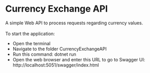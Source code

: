 # Currency Exchange API
A simple Web API to process requests regarding currency values.
<br><br>
To start the application:
- Open the terminal
- Navigate to the folder CurrencyExchangeAPI
- Run this command: dotnet run
- Open the web browser and enter this URL to go to Swagger UI: http://localhost:5051/swagger/index.html
